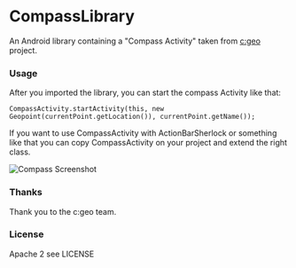 CompassLibrary
==============

An Android library containing a "Compass Activity" taken from [c:geo](https://github.com/cgeo/cgeo) project.

### Usage

After you imported the library, you can start the compass Activity like that:
```
CompassActivity.startActivity(this, new Geopoint(currentPoint.getLocation()), currentPoint.getName());

```

If you want to use CompassActivity with ActionBarSherlock or something like that you can copy CompassActivity on your project and extend the right class.

![Compass Screenshot](https://raw.github.com/monossido/CompassLibrary/master/screen.png)

### Thanks

Thank you to the c:geo team.

### License

Apache 2 see LICENSE
